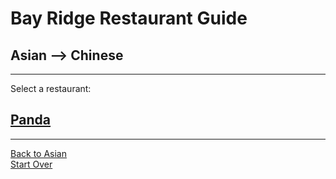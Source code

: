 # Bay Ridge Restaurant Guide
## Asian --> Chinese
---
Select a restaurant:
## [Panda](https://www.pandabrooklyn.com/)
---
[Back to Asian](./asian.md)
<br>
[Start Over](../home.md)